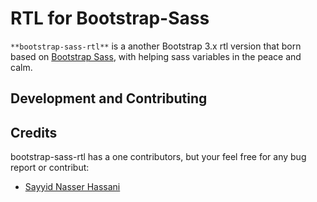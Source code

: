 # RTL for Bootstrap-Sass

`**bootstrap-sass-rtl**` is a another Bootstrap 3.x rtl version that born based on [Bootstrap Sass](http://github.com/twbs/bootstrap-sass), with helping sass variables in the peace and calm.



## Development and Contributing


## Credits

bootstrap-sass-rtl has a one contributors, but your feel free for any bug report or contribut:

<!-- feel free to make these link wherever you wish -->
* [Sayyid Nasser Hassani](https://twitter.com/snhasani)
